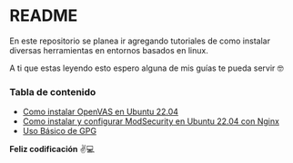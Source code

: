 # README
En este repositorio se planea ir agregando tutoriales de como instalar diversas herramientas en entornos basados en linux.

A ti que estas leyendo esto espero alguna de mis guías te pueda servir 🤓

### Tabla de contenido

- [Como instalar OpenVAS en Ubuntu 22.04](/install_openvas.md)
- [Como instalar y configurar ModSecurity en Ubuntu 22.04 con Nginx](/install_modsecurityV3_nginx.md)
- [Uso Básico de GPG](/gpg_uso_basico.md)

**Feliz codificación** ✌💻

